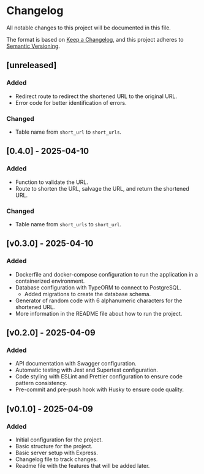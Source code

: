 # Changelog

All notable changes to this project will be documented in this file.

The format is based on [Keep a Changelog](https://keepachangelog.com/en/1.1.0/),
and this project adheres to [Semantic Versioning](https://semver.org/spec/v2.0.0.html).

## [unreleased]

### Added

- Redirect route to redirect the shortened URL to the original URL.
- Error code for better identification of errors.

### Changed

- Table name from `short_url` to `short_urls`.

## [0.4.0] - 2025-04-10

### Added

- Function to validate the URL.
- Route to shorten the URL, salvage the URL, and return the shortened URL.

### Changed

- Table name from `short_urls` to `short_url`.

## [v0.3.0] - 2025-04-10

### Added

- Dockerfile and docker-compose configuration to run the application in a containerized environment.
- Database configuration with TypeORM to connect to PostgreSQL.
  - Added migrations to create the database schema.
- Generator of random code with 6 alphanumeric characters for the shortened URL.
- More information in the README file about how to run the project.

## [v0.2.0] - 2025-04-09

### Added

- API documentation with Swagger configuration.
- Automatic testing with Jest and Supertest configuration.
- Code styling with ESLint and Prettier configuration to ensure code pattern consistency.
- Pre-commit and pre-push hook with Husky to ensure code quality.

## [v0.1.0] - 2025-04-09

### Added

- Initial configuration for the project.
- Basic structure for the project.
- Basic server setup with Express.
- Changelog file to track changes.
- Readme file with the features that will be added later.

